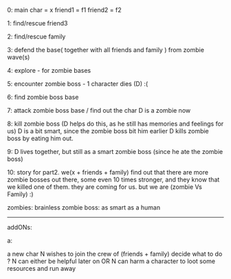 0:
main char = x
friend1 = f1
friend2 = f2

1: find/rescue friend3

2: find/rescue family

3: defend the base( together with all friends and family ) from zombie wave(s)

4: explore - for zombie bases

5: encounter zombie boss - 1 character dies (D) :(

6: find zombie boss base

7: attack zombie boss base / find out the char D is a zombie now

8: kill zombie boss (D helps do this, as he still has memories and feelings for us)
D is a bit smart, since the zombie boss bit him earlier
D kills zombie boss by eating him out.

9: D lives together, but still as a smart zombie boss (since he ate the zombie boss)

10: story for part2. we(x + friends + family) find out that there are more zombie bosses out there,
some even 10 times stronger, and they know that we killed one of them. they are coming for us.
but we are (zombie Vs Family) :)

zombies: brainless
zombie boss: as smart as a human



_________________________________________________________________________



addONs:

a: 

a new char N wishes to join the crew of (friends + family)
decide what to do ?
N can either be helpful later on 
OR
N can harm a character to loot some resources and run away